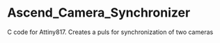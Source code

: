 # Ascend_Camera_Synchronizer
C code for Attiny817. Creates a puls for synchronization of two cameras
